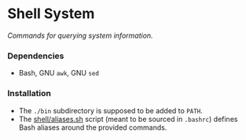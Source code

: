 # Shell System

_Commands for querying system information._

### Dependencies

* Bash, GNU `awk`, GNU `sed`

### Installation

* The `./bin` subdirectory is supposed to be added to `PATH`.
* The [shell/aliases.sh](shell/aliases.sh) script (meant to be sourced in `.bashrc`) defines Bash aliases around the provided commands.
